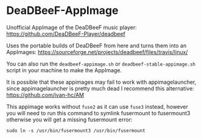 # DeaDBeeF-AppImage
Unofficial AppImage of the DeaDBeeF music player: https://github.com/DeaDBeeF-Player/deadbeef

Uses the portable builds of DeaDBeeF from here and turns them into an AppImages: https://sourceforge.net/projects/deadbeef/files/travis/linux/

You can also run the `deadbeef-appimage.sh` or `deadbeef-stable-appimage.sh` script in your machine to make the AppImage.

It is possible that these appimages may fail to work with appimagelauncher, since appimagelauncher is pretty much dead I recommend this alternative: https://github.com/ivan-hc/AM

This appimage works without `fuse2` as it can use `fuse3` instead, however you will need to run this command to symlink fusermount to fusermount3 otherwise you will get a missing fusermount error: 

`sudo ln -s /usr/bin/fusermount3 /usr/bin/fusermount`
